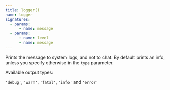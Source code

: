 ```yaml
---
title: logger()
name: logger
signatures:
  - params:
      - name: message
  - params:
      - name: level
      - name: message
---
```


Prints the message to system logs, and not to chat. By default prints an info,
unless you specify otherwise in the `type` parameter.

Available output types:

`'debug'`, `'warn'`, `'fatal'`, `'info'` and `'error'`
